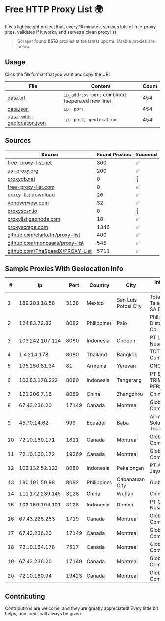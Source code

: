 
# Free HTTP Proxy List 🌍

It is a lightweight project that, every 10 minutes, scrapes lots of free-proxy sites, validates if it works, and serves a clean proxy list.


> Scraper found **8578** proxies at the latest update. Usable proxies are below.

## Usage

Click the file format that you want and copy the URL.


|File|Content|Count|
|----|-------|-----|
|[data.txt](https://raw.githubusercontent.com/themiralay/Proxy-List-World/master/data.txt)|`ip_address:port` combined (seperated new line)|454|
|[data.json](https://raw.githubusercontent.com/themiralay/Proxy-List-World/master/data.json)|`ip, port`|454|
|[data-with-geolocation.json](https://raw.githubusercontent.com/themiralay/Proxy-List-World/master/data-with-geolocation.json)|`ip, port, geolocation`|454|

## Sources

|Source|Found Proxies|Succeed|
|------|-------------|-------|
|[free-proxy-list.net](https://free-proxy-list.net)|300|✅|
|[us-proxy.org](https://www.us-proxy.org)|200|✅|
|[proxydb.net](http://proxydb.net)|0|🚫|
|[free-proxy-list.com](https://free-proxy-list.com/?page=&port=&type%5B%5D=http&type%5B%5D=https&up_time=0&search=Search)|0|✅|
|[proxy-list.download](https://www.proxy-list.download/HTTP)|26|✅|
|[vpnoverview.com](https://vpnoverview.com/privacy/anonymous-browsing/free-proxy-servers)|32|✅|
|[proxyscan.io](https://www.proxyscan.io)|0|🚫|
|[proxylist.geonode.com](https://proxylist.geonode.com/api/proxy-list?limit=300&page=1&sort_by=lastChecked&sort_type=desc&protocols=http,https)|18|✅|
|[proxyscrape.com](https://api.proxyscrape.com/v2/?request=displayproxies&protocol=http&timeout=10000&country=all&ssl=all&anonymity=all)|1346|✅|
|[github.com/clarketm/proxy-list](https://raw.githubusercontent.com/clarketm/proxy-list/master/proxy-list-raw.txt)|400|✅|
|[github.com/monosans/proxy-list](https://raw.githubusercontent.com/monosans/proxy-list/main/proxies/http.txt)|545|✅|
|[github.com/TheSpeedX/PROXY-List](https://raw.githubusercontent.com/TheSpeedX/PROXY-List/master/http.txt)|5711|✅|


## Sample Proxies With Geolocation Info

|#|Ip|Port|Country|City|Internet Service Provider|
|-|--|----|-------|----|-------------------------|
|1|189.203.18.58|3128|Mexico|San Luis Potosí City|Total Play Telecomunicaciones SA De CV|
|2|124.83.72.82|8082|Philippines|Palo|Philippine Long Distance Telephone Co.|
|3|103.242.107.114|8080|Indonesia|Cirebon|PT Lintas Jaringan Nusantara|
|4|1.4.214.178|8080|Thailand|Bangkok|TOT Public Company Limited|
|5|195.250.81.34|81|Armenia|Yerevan|GNC-Alfa CJSC|
|6|103.83.178.222|8080|Indonesia|Tangerang|PT SOLUSI TRIMEGAH PERSADA|
|7|121.206.7.16|8089|China|Zhangzhou|Chinanet|
|8|67.43.236.20|17149|Canada|Montreal|GloboTech Communications|
|9|45.70.14.62|999|Ecuador|Baba|Airmaxtelecom Soluciones Tecnologicas S.A|
|10|72.10.160.171|1811|Canada|Montreal|GloboTech Communications|
|11|72.10.160.172|19269|Canada|Montreal|GloboTech Communications|
|12|103.132.52.122|8080|Indonesia|Pekalongan|PT Adeaksa Indo Jayatama|
|13|180.191.59.88|8082|Philippines|Cabanatuan City|Globe Telecom|
|14|111.172.239.145|3128|China|Wuhan|China Telecom|
|15|103.159.194.191|3128|Indonesia|Demak|PT Giga Digital Nusantara|
|16|67.43.228.253|1719|Canada|Montreal|GloboTech Communications|
|17|67.43.236.20|17149|Canada|Montreal|GloboTech Communications|
|18|72.10.164.178|7517|Canada|Montreal|GloboTech Communications|
|19|67.43.236.20|17149|Canada|Montreal|GloboTech Communications|
|20|72.10.160.94|19423|Canada|Montreal|GloboTech Communications|



## Contributing

Contributions are welcome, and they are greatly appreciated! Every
little bit helps, and credit will always be given.

